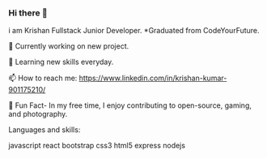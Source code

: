 ### Hi there 👋
i am Krishan Fullstack Junior Developer.
*Graduated from CodeYourFuture.

🔭 Currently working on new project.

🌱 Learning new skills everyday.

📫 How to reach me: https://www.linkedin.com/in/krishan-kumar-901175210/

🎨 Fun Fact- In my free time, I enjoy contributing to open-source, gaming, and photography.

Languages and skills:

javascript react bootstrap css3 html5 express nodejs
